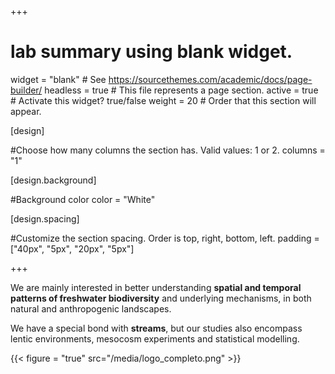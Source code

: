 +++
# lab summary using blank widget.
widget = "blank"  # See https://sourcethemes.com/academic/docs/page-builder/
headless = true  # This file represents a page section.
active = true  # Activate this widget? true/false
weight = 20  # Order that this section will appear.


[design]

#Choose how many columns the section has. Valid values: 1 or 2.
columns = "1"

  
[design.background]

#Background color
color = "White"


[design.spacing]

#Customize the section spacing. Order is top, right, bottom, left.
padding = ["40px", "5px", "20px", "5px"]



  
+++

We are mainly interested in better understanding **spatial and temporal patterns of freshwater biodiversity** and underlying mechanisms, in both natural and anthropogenic landscapes. 


We have a special bond with **streams**, but our studies also encompass lentic environments, mesocosm experiments and statistical modelling.


{{< figure = "true" src="/media/logo_completo.png" >}}



